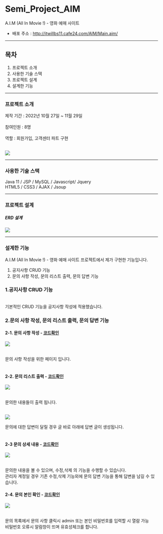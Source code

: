 # Semi_Project_AIM
A.I.M (All In Movie !) - 영화 예매 사이트

- 배포 주소 : <http://itwillbs11.cafe24.com/AIM/Main.aim/>
****
## 목차
1. 프로젝트 소개
2. 사용한 기술 스택
3. 프로젝트 설계
4. 설계한 기능

**** 
### 프로젝트 소개
제작 기간 : 2022년 10월 27일 ~ 11월 29일<br>
<br>
참여인원 : 8명<br><br>
역할 : 회원가입, 고객센터 파트 구현<br><br>
<p align="left">
  <img src="https://github.com/msh45660/Semi_Project_AIM/assets/116853287/5916a0aa-7a2b-4f6e-abe6-eb34ffd9f439">
</p>

****

### 사용한 기술 스택
Java 11 / JSP / MySQL / Javascript/ Jquery <br>
HTML5 / CSS3 / AJAX / Jsoup <br>

****

### 프로젝트 설계

##### ERD 설계
<p align="left">
  <img src="https://github.com/msh45660/Semi_Project_AIM/assets/116853287/7210177f-685d-4e43-8c9c-c40d07ba16e3">
</p>

****

### 설계한 기능
A.I.M (All In Movie !) - 영화 예매 사이트 프로젝트에서 제가 구현한 기능입니다.
1. 공지사항 CRUD 기능
2. 문의 사항 작성, 문의 리스트 출력, 문의 답변 기능

### 1.공지사항 CRUD 기능
<br>  
기본적인 CRUD 기능을 공지사항 작성에 적용했습니다.

 

### 2.문의 사항 작성, 문의 리스트 출력, 문의 답변 기능 <br>

#### 2-1. 문의 사항 작성 - [코드확인](https://github.com/msh45660/Semi_Project_AIM/blob/master/AIM/src/main/webapp/hp/boardhp.jsp)
<p align="left">
  <img src="https://github.com/msh45660/Semi_Project_AIM/assets/116853287/f25e934f-bf02-4ab8-a2c6-4c839fae9e0a">
</p>
<br>
문의 사항 작성을 위한 페이지 입니다.
<br>
<br>

#### 2-2. 문의 리스트 출력 - [코드확인](https://github.com/msh45660/Semi_Project_AIM/blob/master/AIM/src/main/webapp/hp/myhplist.jsp)
<p align="left">
  <img src="https://github.com/msh45660/Semi_Project_AIM/assets/116853287/772f4f13-108a-4126-9137-ce3d1244c720">
</p>
<br>
문의한 내용들이 출력 됩니다.<br>
<br>
<p align="left">
  <img src="https://github.com/msh45660/Semi_Project_AIM/assets/116853287/874892f5-6967-4613-9b0a-2895f3f15236">
</p>
문의에 대한 답변이 달릴 경우 글 바로 아래에 답변 글이 생성됩니다.  
<br>
<br>

#### 2-3 문의 상세 내용 - [코드확인](https://github.com/msh45660/Semi_Project_AIM/blob/master/AIM/src/main/webapp/hp/myhpcontent.jsp)
<p align="left">
  <img src="https://github.com/msh45660/Semi_Project_AIM/assets/116853287/ddb015be-ee1c-49e6-b48b-6e63c0937316">
</p>
<br>
문의한 내용을 볼 수 있으며, 수정,삭제 의 기능을 수행할 수 있습니다.<br>
관리자 계정일 경우 기존 수정,삭제 기능외에 문의 답변 기능을 통해 답변을 남길 수 있습니다.

#### 2-4. 문의 본인 확인 - [코드확인](https://github.com/msh45660/Semi_Project_AIM/blob/master/AIM/src/main/webapp/hp/hppwcheck.jsp)
<p align="left">
  <img src="https://github.com/msh45660/Semi_Project_AIM/assets/116853287/517443a9-47b1-4596-a992-4a8c9f26a74e">
</p>
<br>
문의 목록에서 문의 사항 클릭시 admin 또는 본인 비밀번호를 입력할 시 열람 가능 <br>
비밀번호 오류시 알람창이 뜨며 유효성체크를 합니다.
